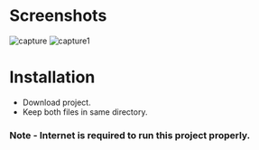 <h1>Screenshots</h1>

![capture](https://cloud.githubusercontent.com/assets/23516674/25778263/f037d066-3316-11e7-830e-9f9a083c8027.PNG)
![capture1](https://cloud.githubusercontent.com/assets/23516674/25778272/0f46572a-3317-11e7-955a-3b41867ae860.PNG)

<h1>Installation</h1>

<ul>

<li>Download project.</li>
<li>Keep both files in same directory.</li>

</ul>

<h3>Note - Internet is required to run this project properly.</h3>
